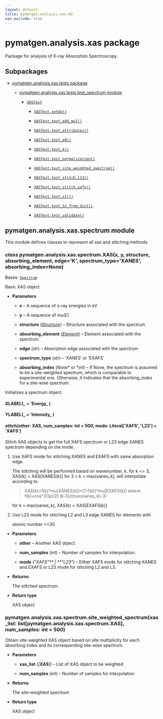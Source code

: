```yaml
---
layout: default
title: pymatgen.analysis.xas.md
nav_exclude: true
---
```


# pymatgen.analysis.xas package

Package for analysis of X-ray Absorption Spectroscopy.

## Subpackages


* [pymatgen.analysis.xas.tests package](pymatgen.analysis.xas.tests.md)




    * [pymatgen.analysis.xas.tests.test_spectrum module](pymatgen.analysis.xas.tests.md#module-pymatgen.analysis.xas.tests.test_spectrum)


        * [`XASTest`](pymatgen.analysis.xas.tests.md#pymatgen.analysis.xas.tests.test_spectrum.XASTest)


            * [`XASTest.setUp()`](pymatgen.analysis.xas.tests.md#pymatgen.analysis.xas.tests.test_spectrum.XASTest.setUp)


            * [`XASTest.test_add_mul()`](pymatgen.analysis.xas.tests.md#pymatgen.analysis.xas.tests.test_spectrum.XASTest.test_add_mul)


            * [`XASTest.test_attributes()`](pymatgen.analysis.xas.tests.md#pymatgen.analysis.xas.tests.test_spectrum.XASTest.test_attributes)


            * [`XASTest.test_e0()`](pymatgen.analysis.xas.tests.md#pymatgen.analysis.xas.tests.test_spectrum.XASTest.test_e0)


            * [`XASTest.test_k()`](pymatgen.analysis.xas.tests.md#pymatgen.analysis.xas.tests.test_spectrum.XASTest.test_k)


            * [`XASTest.test_normalization()`](pymatgen.analysis.xas.tests.md#pymatgen.analysis.xas.tests.test_spectrum.XASTest.test_normalization)


            * [`XASTest.test_site_weighted_spectrum()`](pymatgen.analysis.xas.tests.md#pymatgen.analysis.xas.tests.test_spectrum.XASTest.test_site_weighted_spectrum)


            * [`XASTest.test_stitch_l23()`](pymatgen.analysis.xas.tests.md#pymatgen.analysis.xas.tests.test_spectrum.XASTest.test_stitch_l23)


            * [`XASTest.test_stitch_xafs()`](pymatgen.analysis.xas.tests.md#pymatgen.analysis.xas.tests.test_spectrum.XASTest.test_stitch_xafs)


            * [`XASTest.test_str()`](pymatgen.analysis.xas.tests.md#pymatgen.analysis.xas.tests.test_spectrum.XASTest.test_str)


            * [`XASTest.test_to_from_dict()`](pymatgen.analysis.xas.tests.md#pymatgen.analysis.xas.tests.test_spectrum.XASTest.test_to_from_dict)


            * [`XASTest.test_validate()`](pymatgen.analysis.xas.tests.md#pymatgen.analysis.xas.tests.test_spectrum.XASTest.test_validate)



## pymatgen.analysis.xas.spectrum module

This module defines classes to represent all xas and stitching methods.


### _class_ pymatgen.analysis.xas.spectrum.XAS(x, y, structure, absorbing_element, edge='K', spectrum_type='XANES', absorbing_index=None)
Bases: [`Spectrum`](pymatgen.core.md#pymatgen.core.spectrum.Spectrum)

Basic XAS object.


* **Parameters**


    * **x** – A sequence of x-ray energies in eV


    * **y** – A sequence of mu(E)


    * **structure** ([*Structure*](pymatgen.core.md#pymatgen.core.structure.Structure)) – Structure associated with the spectrum


    * **absorbing_element** ([*Element*](pymatgen.core.md#pymatgen.core.periodic_table.Element)) – Element associated with the spectrum


    * **edge** (*str*) – Absorption edge associated with the spectrum


    * **spectrum_type** (*str*) – ‘XANES’ or ‘EXAFS’


    * **absorbing_index** (*None** or **int*) – If None, the spectrum is assumed to be a
    site-weighted spectrum, which is comparable to experimental one.
    Otherwise, it indicates that the absorbing_index for a site-wise spectrum.


<!-- attribute: x
The sequence of energies -->
<!-- attribute: y
The sequence of mu(E) -->
<!-- attribute: absorbing_element
The absorbing_element of the spectrum -->
<!-- attribute: edge
The edge of the spectrum -->
<!-- attribute: spectrum_type
XANES or EXAFS spectrum -->
<!-- attribute: absorbing_index
The absorbing_index of the spectrum -->
Initializes a spectrum object.


#### XLABEL(_ = 'Energy_ )

#### YLABEL(_ = 'Intensity_ )

#### stitch(other: XAS, num_samples: int = 500, mode: Literal['XAFS', 'L23'] = 'XAFS')
Stitch XAS objects to get the full XAFS spectrum or L23 edge XANES
spectrum depending on the mode.


1. Use XAFS mode for stitching XANES and EXAFS with same absorption edge.

    The stitching will be performed based on wavenumber, k.
    for k <= 3, XAS(k) = XAS[XANES(k)]
    for 3 < k < max(xanes_k), will interpolate according to

    > XAS(k)=f(k)\*mu[XANES(k)]+(1-f(k))\*mu[EXAFS(k)]
    > where f(k)=cos^2((pi/2) (k-3)/(max(xanes_k)-3)

    for k > max(xanes_k), XAS(k) = XAS[EXAFS(k)]


2. Use L23 mode for stitching L2 and L3 edge XANES for elements with

    atomic number <=30.


* **Parameters**


    * **other** – Another XAS object.


    * **num_samples** (*int*) – Number of samples for interpolation.


    * **mode** (*"XAFS"** | **"L23"*) – Either XAFS mode for stitching XANES and EXAFS
    or L23 mode for stitching L2 and L3.



* **Returns**

    The stitched spectrum.



* **Return type**

    XAS object



### pymatgen.analysis.xas.spectrum.site_weighted_spectrum(xas_list: list[pymatgen.analysis.xas.spectrum.XAS], num_samples: int = 500)
Obtain site-weighted XAS object based on site multiplicity for each
absorbing index and its corresponding site-wise spectrum.


* **Parameters**


    * **xas_list** (*[**XAS**]*) – List of XAS object to be weighted


    * **num_samples** (*int*) – Number of samples for interpolation



* **Returns**

    The site-weighted spectrum



* **Return type**

    XAS object
